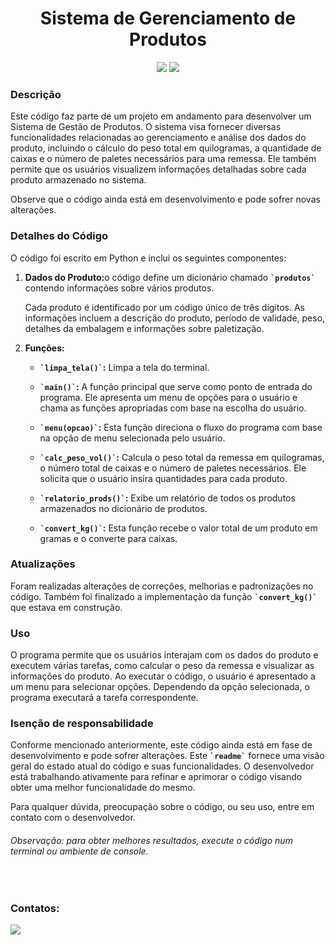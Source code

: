 <h1 align='center'>Sistema de Gerenciamento de Produtos</h1>
<p align='center'>
  <img loading='lazy' src='http://img.shields.io/static/v1?label=STATUS&message=FINALIZADO&color=GREEN&style=for-the-badge' />
  <img loading='lazy' src='https://img.shields.io/badge/VERSION-v2.01-blue?style=for-the-badge' />
</p>
<h3>Descrição</h3>
<p>Este código faz parte de um projeto em andamento para desenvolver um Sistema de Gestão de Produtos. O sistema visa fornecer diversas funcionalidades relacionadas ao gerenciamento e análise dos dados do produto, incluindo o cálculo do peso total em quilogramas, a quantidade de caixas e o número de paletes necessários para uma remessa. Ele também permite que os usuários visualizem informações detalhadas sobre cada produto armazenado no sistema.</p>
<p>Observe que o código ainda está em desenvolvimento e pode sofrer novas alterações.</p>
<h3>Detalhes do Código</h3>
<p>O código foi escrito em Python e inclui os seguintes componentes:</p>
<ol>
  <li>
    <p><strong>Dados do Produto:</strong>o código define um dicionário chamado <strong><code>`produtos`</code></strong> contendo informações sobre vários produtos.</p>
    <p>Cada produto é identificado por um código único de três dígitos. As informações incluem a descrição do produto, período de validade, peso, detalhes da embalagem e informações sobre paletização.</p>
  </li>
  <li>
    <strong>Funções:</strong>
    <ul>
      <li>
        <p>
          <strong><code>`limpa_tela()`</code>:</strong> Limpa a tela do terminal.
        </p>
      </li>
      <li>
        <p>
          <strong><code>`main()`</code>:</strong> A função principal que serve como ponto de entrada do programa. Ele apresenta um menu de opções para o usuário e chama as funções apropriadas com base na escolha do usuário.
        </p>
      </li>
      <li>
        <p>
          <strong><code>`menu(opcao)`</code>:</strong> Esta função direciona o fluxo do programa com base na opção de menu selecionada pelo usuário.
        </p>
      </li>
      <li>
        <p>
          <strong><code>`calc_peso_vol()`</code>:</strong> Calcula o peso total da remessa em quilogramas, o número total de caixas e o número de paletes necessários. Ele solicita que o usuário insira quantidades para cada produto.
        </p>
      </li>
      <li>
        <p>
          <strong><code>`relatorio_prods()`</code>:</strong> Exibe um relatório de todos os produtos armazenados no dicionário de produtos.
        </p>
      </li>
      <li>
        <p>
          <strong><code>`convert_kg()`</code>:</strong> Esta função recebe o valor total de um produto em gramas e o converte para caixas.
        </p>
      </li>
    </ul>
  </li>
</ol>
<h3>Atualizações</h3>
<p>Foram realizadas alterações de correções, melhorias e padronizações no código. Também foi finalizado a implementação da função <strong><code>`convert_kg()`</code></strong> que estava em construção.</p>
<h3>Uso</h3>
<p>O programa permite que os usuários interajam com os dados do produto e executem várias tarefas, como calcular o peso da remessa e visualizar as informações do produto. Ao executar o código, o usuário é apresentado a um menu para selecionar opções. Dependendo da opção selecionada, o programa executará a tarefa correspondente.</p>
<h3>Isenção de responsabilidade</h3>
<p>Conforme mencionado anteriormente, este código ainda está em fase de desenvolvimento e pode sofrer alterações. Este <strong><code>`readme`</code></strong> fornece uma visão geral do estado atual do código e suas funcionalidades. O desenvolvedor está trabalhando ativamente para refinar e aprimorar o código visando obter uma melhor funcionalidade do mesmo.</p>
<p>Para qualquer dúvida, preocupação sobre o código, ou seu uso, entre em contato com o desenvolvedor.</p>
<h6>Observação: para obter melhores resultados, execute o código num terminal ou ambiente de console.</h6>
<br />
<h3>Contatos:</h3>
    <p>
      <a href='mailto:pittadeoliveiraj@gmail.com'><img src='https://img.shields.io/badge/Gmail-D14836?style=for-the-badge&logo=gmail&logoColor=white'></a>
    </p>
